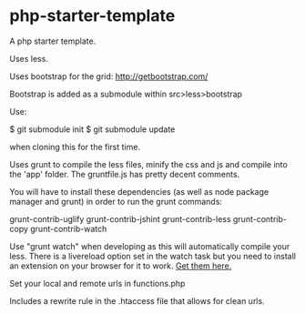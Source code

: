 php-starter-template
====================

A php starter template.

Uses less.

Uses bootstrap for the grid: http://getbootstrap.com/

Bootstrap is added as a submodule within src>less>bootstrap

Use:

$ git submodule init
$ git submodule update

when cloning this for the first time.

Uses grunt to compile the less files, minify the css and js and compile into the 'app' folder. The gruntfile.js has pretty decent comments.

You will have to install these dependencies (as well as node package manager and grunt) in order to run the grunt commands:

grunt-contrib-uglify
grunt-contrib-jshint
grunt-contrib-less
grunt-contrib-copy
grunt-contrib-watch

Use "grunt watch" when developing as this will automatically compile your less. There is a livereload option set in the watch task but you need to install an extension on your browser for it to work. 
<a href="http://feedback.livereload.com/knowledgebase/articles/86242-how-do-i-install-and-use-the-browser-extensions-">Get them here.</a>

Set your local and remote urls in functions.php

Includes a rewrite rule in the .htaccess file that allows for clean urls.

